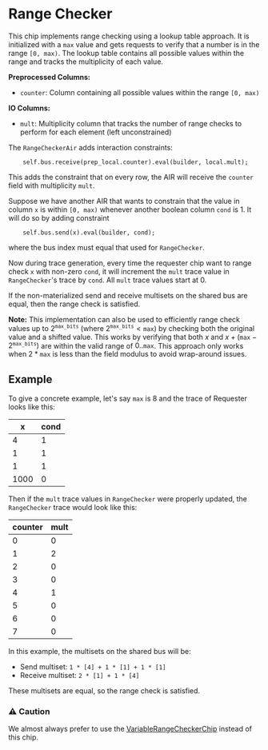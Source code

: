 # Range Checker

This chip implements range checking using a lookup table approach. It is initialized with a `max` value and gets requests to verify that a number is in the range `[0, max)`. The lookup table contains all possible values within the range and tracks the multiplicity of each value.

**Preprocessed Columns:**
- `counter`: Column containing all possible values within the range `[0, max)`

**IO Columns:**
- `mult`: Multiplicity column that tracks the number of range checks to perform for each element (left unconstrained)

The `RangeCheckerAir` adds interaction constraints:

```
    self.bus.receive(prep_local.counter).eval(builder, local.mult);
```

This adds the constraint that on every row, the AIR will receive the `counter` field with multiplicity `mult`.

Suppose we have another AIR that wants to constrain that the value in column `x` is within `[0, max)` whenever another boolean column `cond` is 1. It will do so by adding constraint

```
    self.bus.send(x).eval(builder, cond);
```

where the bus index must equal that used for `RangeChecker`.

Now during trace generation, every time the requester chip want to range check `x` with non-zero `cond`, it will increment the `mult` trace value in `RangeChecker`'s trace by `cond`. All `mult` trace values start at 0.

If the non-materialized send and receive multisets on the shared bus are equal, then the range check is satisfied.

**Note:** This implementation can also be used to efficiently range check values up to $`2^{\texttt{max\_bits}}`$ (where $`2^{\texttt{max\_bits}} < \texttt{max}`$) by checking both the original value and a shifted value. This works by verifying that both $`x`$ and $`x + (\texttt{max} - 2^{\texttt{max\_bits}})`$ are within the valid range of $`0..\texttt{max}`$. This approach only works when $`2 * \texttt{max}`$ is less than the field modulus to avoid wrap-around issues.

## Example

To give a concrete example, let's say `max` is 8 and the trace of Requester looks like this:

| x    | cond |
| ---- | ---- |
| 4    | 1    |
| 1    | 1    |
| 1    | 1    |
| 1000 | 0    |

Then if the `mult` trace values in `RangeChecker` were properly updated, the `RangeChecker` trace would look like this:

| counter | mult |
| ------- | ---- |
| 0       | 0    |
| 1       | 2    |
| 2       | 0    |
| 3       | 0    |
| 4       | 1    |
| 5       | 0    |
| 6       | 0    |
| 7       | 0    |

In this example, the multisets on the shared bus will be:

- Send multiset: `1 * [4] + 1 * [1] + 1 * [1]`
- Receive multiset: `2 * [1] + 1 * [4]`

These multisets are equal, so the range check is satisfied.

### ⚠️ Caution

We almost always prefer to use the [VariableRangeCheckerChip](../var_range/README.md) instead of this chip.
